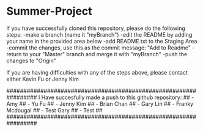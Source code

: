# Summer-Project

If you have successfully cloned this repository, please do the following steps:
	-make a branch (name it "myBranch")
	-edit the README by adding your name in the provided area below
	-add README.txt to the Staging Area
	-commit the changes, use this as the commit message: "Add <myName> to Readme"
	-return to your "Master" branch and merge it with "myBranch"
	-push the changes to "Origin"

If you are having difficulties with any of the steps above, please contact either Kevin Fu or Jenny Kim


#################################################################
I Have succesfully made a push to this github repository:      ##
	- Amy                                                  ##
	- Yu Fu                                                ##
	- Jenny Kim                                            ##
	- Brian Chan                                           ##
	- Gary Lin                                             ##
	- Franky Mcdougal				       ##
	- Test Gary					       ##
	- Test             	                               ##
#################################################################
